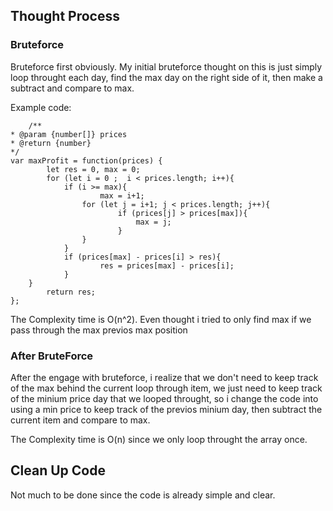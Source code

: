 ## Thought Process

### Bruteforce

Bruteforce first obviously. My initial bruteforce thought on this is just simply loop throught each day, find the max day on the right side of it, then make a subtract and compare to max.

Example code:

    	/**
 	* @param {number[]} prices
 	* @return {number}
 	*/
	var maxProfit = function(prices) {
    		let res = 0, max = 0;
    		for (let i = 0 ;  i < prices.length; i++){
        		if (i >= max){
            			max = i+1;
 	           		for (let j = i+1; j < prices.length; j++){
   	             			if (prices[j] > prices[max]){
  	                  			max = j;
   	             			}
   	         		}
      	  		}
      	  		if (prices[max] - prices[i] > res){
       	     			res = prices[max] - prices[i];
      	  		}
 		}
    		return res;
	};

The Complexity time is O(n^2). Even thought i tried to only find max if we pass through the max previos max position

### After BruteForce

After the engage with bruteforce, i realize that we don't need to keep track of the max behind the current loop through item, we just need to keep track of the minium price day that we looped throught, so i change the code into using a min price to keep track of the previos minium day, then subtract the current item and compare to max.

The Complexity time is O(n) since we only loop throught the array once.

## Clean Up Code

Not much to be done since the code is already simple and clear.